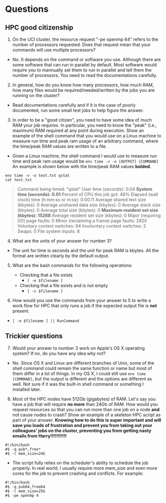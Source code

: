 # Questions

## HPC good citizenship

1. On the UCI cluster, the resource request "-pe openmp 64" refers to the number of processors requested.  Does that
   request mean that your commands will use multiple processors?

* No. It depends on the command or software you use. Although there are some software that can run in parallel by default. Most software would require you to mannually set them to run in parallel and tell them the number of processors. You need to read the documentations carefully.

2. In general, how do you know how many processors, how much RAM, how many files would be required/needed/written by the
   jobs you are running on the cluster?

* Read documentations carefully and if it is the case of poorly documented, run some small test jobs to help figure the answer.

3. In order to be a "good citizen", you need to have some idea of much RAM your job requires.  In particular, you need
   to know the "peak" (i.e., maximum) RAM required at any point during execution.  Show an example of the shell command
   that you would use on a Linux machine to measure run time and peak ram usage of an arbitrary command, where the time/peak RAM values are written to a file.

* Given a Linux machine, the shell command I would use to measure run time and peak ram usage would be `env time -v -o [OUTPUT] [COMMAND]`
An example is shown below with the time/peak RAM values **bolded**.

```
env time -v -o test.txt qstat
cat test.txt
```

>Command being timed: "qstat"
>User time (seconds): 0.04
        **System time (seconds): 0.01**
        Percent of CPU this job got: 48%
        Elapsed (wall clock) time (h:mm:ss or m:ss): 0:00.11
        Average shared text size (kbytes): 0
        Average unshared data size (kbytes): 0
        Average stack size (kbytes): 0
        Average total size (kbytes): 0
        **Maximum resident set size (kbytes): 15268**
        Average resident set size (kbytes): 0
        Major (requiring I/O) page faults: 0
        Minor (reclaiming a frame) page faults: 2820
        Voluntary context switches: 94
        Involuntary context switches: 2
        Swaps: 0
        File system inputs: 8


4. What are the units of your answer for number 3?

* The unit for time is seconds and the unit for peak RAM is kbytes. All the format are written clearly by the default output.

5. What are the bash commands for the following operations:

    * Checking that a file exists
        * `[ -e $filename ]`
    * Checking that a file exists and is not empty
        * `[ -s $filename ]`

6. How would you use the commands from your answer to 5 to write a work flow for HPC that only runs a job if the
   expected output file is **not** present.

* `[ -e $filename ] || RunCommand`

## Trickier questions

7. Would your answer to number 3 work on Apple's OS X operating system?  If no, do you have any idea why not? 

* No. Since OS X and Linux are different branches of Unix, some of the shell command could remain the same function or name but most of them differ in a lot of things. In my OS X, I could still use `env time [COMMAND]`, but the output is different and the options are different as well. Not sure if it was the built-in shell command or something I installed later.

8. Most of the HPC nodes have 512Gb (gigabytes) of RAM. Let's say you have a job that will require **no more** than 24Gb
   of RAM.  How would you request resources so that you can run more than one job on a node **and** not cause nodes to
   crash?  Show an example of a skeleton HPC script as part of your answer.  **Knowing how to do this is super important
   and will save you loads of frustration and prevent you from taking out your colleagues' jobs on the cluster,
   preventing you from getting nasty emails from Harry!!!!!!!!!!!**

```
#!/bin/bash
#$ -q pub*,free*
#$ -l mem_size=24G
```

* The script fully relies on the scheduler's ability to schedule the job properly. In real world, I usually require more mem_size and even more cores for the job to prevent crashing and conflicts. For example:

```
#!/bin/bash
#$ -q pub64,free64
#$ -l mem_size=25G
#$ -pe openmp 4
```

